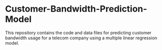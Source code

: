 # Customer-Bandwidth-Prediction-Model
This repository contains the code and data files for predicting customer bandwidth usage for a telecom company using a multiple linear regression model.
